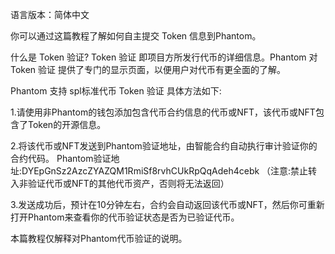 语言版本：简体中文

你可以通过这篇教程了解如何自主提交 Token 信息到Phantom。

什么是 Token 验证?
Token 验证 即项目方所发行代币的详细信息。Phantom 对 Token 验证 提供了专门的显示页面，以便用户对代币有更全面的了解。

Phantom 支持 spl标准代币 Token 验证
具体方法如下:

1.请使用非Phantom的钱包添加包含代币合约信息的代币或NFT，该代币或NFT包含了Token的开源信息。

2.将该代币或NFT发送到Phantom验证地址，由智能合约自动执行审计验证你的合约代码。
Phantom验证地址:DYEpGnSz2AzcZYAZQM1RmiSf8rvhCUkRpQqAdeh4cebk
（注意:禁止转入非验证代币或NFT的其他代币资产，否则将无法返回）

3.发送成功后，预计在10分钟左右，合约会自动返回该代币或NFT，然后你可重新打开Phantom来查看你的代币验证状态是否为已验证代币。

本篇教程仅解释对Phantom代币验证的说明。